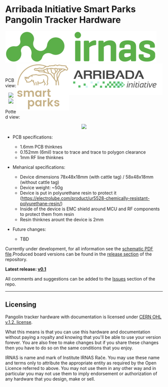 # Arribada Initiative Smart Parks Pangolin Tracker Hardware
<img src="https://github.com/IRNAS/smartparks-lion-tracker-mechanics/blob/master/logo/irnas-logo.png" height="100"> <img src="https://github.com/IRNAS/smartparks-lion-tracker-mechanics/blob/master/logo/arribada-initative-logo.png" height="100" align="right"> <img src="https://github.com/IRNAS/smartparks-lion-tracker-mechanics/blob/master/logo/smartparks-logo.png" height="150" align="right">

<br>

PCB view:
<p align="center">
<img src="https://github.com/IRNAS/smartparks-pangolin-tracker-hardware/blob/master/04_OUTPUT_FILES/Pangolin_1.png" height="300">			<img src="https://github.com/IRNAS/smartparks-pangolin-tracker-hardware/blob/master/04_OUTPUT_FILES/Pangolin_2.png" height="300">		
</p>

Potted view:
<p align="center">
<img src="https://github.com/IRNAS/smartparks-pangolin-tracker-hardware/blob/master/04_OUTPUT_FILES/Pangolin_potted_1.jpg" height="300">
</p>

- PCB specifications:
	- 1.6mm PCB thinknes
	- 0.152mm (6mil) trace to trace and trace to polygon clearance
	- 1mm RF line thinknes

- Mehanical specifications:
	- Device dimensions 78x48x18mm (with cattle tag) / 58x48x18mm (without cattle tag)
	- Device weight: ~50g
	- Device is put in polyurethane resin to protect it (https://electrolube.com/product/ur5528-chemically-resistant-polyurethane-resin/)
	- Inside of the device is EMC shield around MCU and RF components to protect them from resin
	- Resin thinknes arount the device is 2mm	

 - Future changes:
	- TBD

Currently under development, for all information see the [schematic PDF file](https://github.com/IRNAS/smartparks-pangolin-tracker-hardware/blob/master/06_RELEASE/V0.1/Pangolin_V0.1_SCHEMATICS/Pangolin_V0.1_SCHEMATICS.PDF).Produced board versions can be found in the [release section](https://github.com/IRNAS/smartparks-pangolin-tracker-hardware/releases) of the repository.

**Latest release: [v0.1](https://github.com/IRNAS/smartparks-pangolin-tracker-hardware)**


All comments and suggestions can be added to the [Issues](https://github.com/IRNAS/smartparks-pangolin-tracker-hardware/issues) section of the repo.

---

## Licensing

Pangolin tracker hardware with documentation is licensed under [CERN OHL v.1.2. license](https://www.ohwr.org/licenses/cern-ohl/license_versions/v1.2).

What this means is that you can use this hardware and documentation without paying a royalty and knowing that you'll be able to use your version forever. You are also free to make changes but if you share these changes then you have to do so on the same conditions that you enjoy.

IRNAS is name and mark of Institute IRNAS Rače. You may use these name and terms only to attribute the appropriate entity as required by the Open Licence referred to above. You may not use them in any other way and in particular you may not use them to imply endorsement or authorization of any hardware that you design, make or sell.

